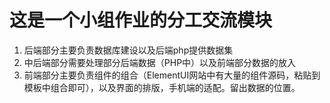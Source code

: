 # 这是一个小组作业的分工交流模块
1. 后端部分主要负责数据库建设以及后端php提供数据集
2. 中后端部分需要处理部分后端数据（PHP中）以及前端部分数据的放入
3. 前端部分主要负责组件的组合（ElementUI网站中有大量的组件源码，粘贴到模板中组合即可），以及界面的排版，手机端的适配。留出数据的位置。